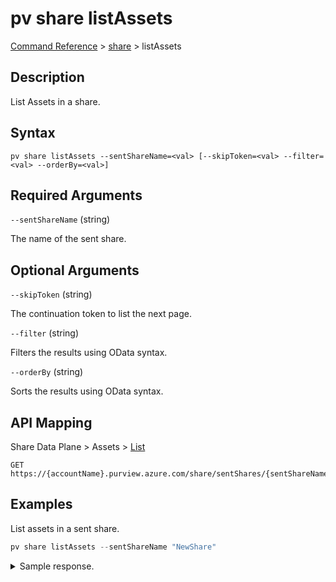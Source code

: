 # pv share listAssets

[Command Reference](../../../README.md#command-reference) > [share](./main.md) >  listAssets

## Description

List Assets in a share.

## Syntax

```
pv share listAssets --sentShareName=<val> [--skipToken=<val> --filter=<val> --orderBy=<val>]
```

## Required Arguments

`--sentShareName` (string)

The name of the sent share.

## Optional Arguments

`--skipToken` (string)

The continuation token to list the next page.

`--filter` (string)

Filters the results using OData syntax.

`--orderBy` (string)

Sorts the results using OData syntax.

## API Mapping

Share Data Plane > Assets > [List](https://docs.microsoft.com/en-us/rest/api/purview/sharedataplane/assets/list)
```
GET https://{accountName}.purview.azure.com/share/sentShares/{sentShareName}/assets
```

## Examples

List assets in a sent share.

```powershell
pv share listAssets --sentShareName "NewShare"
```


<details><summary>Sample response.</summary>
<p>

```json
{
   "value":[
      {
         "id":"/sentShares/NewShare/assets/assetName",
         "kind":"BlobAccount",
         "name":"assetName",
         "properties":{
            "location":"uksouth",
            "paths":[
               {
                  "containerName":"products",
                  "receiverPath":"products.csv",
                  "senderPath":"products.csv"
               }
            ],
            "provisioningState":"Succeeded",
            "receiverAssetName":"assetName",
            "storageAccountResourceId":"/subscriptions/2c334b6c-e556-40ac-a4c0-c0d1d2e08ca0/resourceGroups/pv-7643-rg/providers/Microsoft.Storage/storageAccounts/storagedatashare01"
         },
         "type":"sentShares/assets"
      }
   ]
}
```
</p>
</details>
